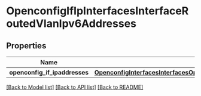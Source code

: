 # OpenconfigIfIpInterfacesInterfaceRoutedVlanIpv6Addresses

## Properties
Name | Type | Description | Notes
------------ | ------------- | ------------- | -------------
**openconfig_if_ipaddresses** | [**OpenconfigInterfacesInterfacesOpenconfiginterfacesinterfacesSubinterfacesOpenconfigifipipv6Addresses**](OpenconfigInterfacesInterfacesOpenconfiginterfacesinterfacesSubinterfacesOpenconfigifipipv6Addresses.md) |  | [optional] 

[[Back to Model list]](../README.md#documentation-for-models) [[Back to API list]](../README.md#documentation-for-api-endpoints) [[Back to README]](../README.md)


